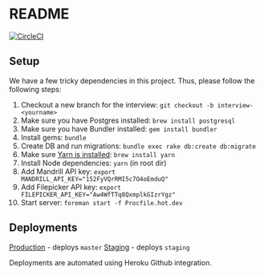 # README

[![CircleCI](https://circleci.com/gh/getpique/pique-web/tree/master.svg?style=svg&circle-token=52dc88cce50f809d38402f54dffe054528bebb34)](https://circleci.com/gh/getpique/pique-web/tree/master)

## Setup

We have a few tricky dependencies in this project. Thus, please follow the following steps:

1. Checkout a new branch for the interview: `git checkout -b interview-<yourname>`
1. Make sure you have Postgres installed: `brew install postgresql`
1. Make sure you have Bundler installed: `gem install bundler`
1. Install gems: `bundle`
1. Create DB and run migrations: `bundle exec rake db:create db:migrate`
1. Make sure [Yarn is installed](https://yarnpkg.com/lang/en/docs/install/): `brew install yarn`
1. Install Node dependencies: `yarn` (in root dir)
1. Add Mandrill API key: `export MANDRILL_API_KEY="152FyVQrRMI5c7O4oEmduQ"`
1. Add Filepicker API key: `export FILEPICKER_API_KEY="Aw4WfTTq8QxmplkGIzrYgz"`
1. Start server: `foreman start -f Procfile.hot.dev`

## Deployments

[Production](https://pique-web.herokuapp.com) - deploys `master`
[Staging](https://pique-web-staging.herokuapp.com) - deploys `staging`

Deployments are automated using Heroku Github integration.
